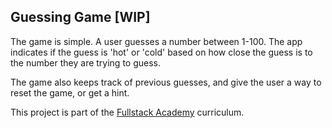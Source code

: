 
## Guessing Game [WIP]

The game is simple. A user guesses a number between 1-100. The app indicates if the guess is 'hot' or 'cold' based on how close the guess is to the number they are trying to guess.

The game also keeps track of previous guesses, and give the user a way to reset the game, or get a hint.

This project is part of the [Fullstack Academy](https://www.fullstackacademy.com/) curriculum.